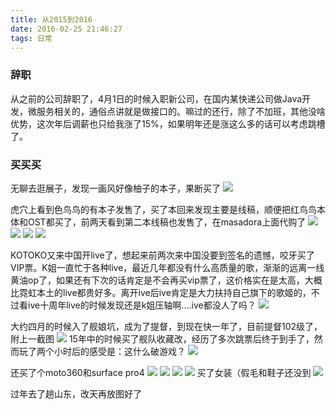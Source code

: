 ```yaml
---
title: 从2015到2016
date: 2016-02-25 21:46:27
tags: 日常
---
```

### 辞职
从之前的公司辞职了，4月1日的时候入职新公司，在国内某快递公司做Java开发，微服务相关的，通俗点讲就是做接口的。嘛过的还行，除了不加班，其他没啥优势，这次年后调薪也只给我涨了15%，如果明年还是涨这么多的话可以考虑跳槽了。

<!--more-->

### 买买买
无聊去逛展子，发现一画风好像柚子的本子，果断买了
![](http://r6.loli.io/6riI7r.jpg)

虎穴上看到色鸟鸟的有本子发售了，买了本回来发现主要是线稿，顺便把红鸟鸟本体和OST都买了，前两天看到第二本线稿也发售了，在masadora上面代购了
![](http://r.loli.io/EBveQb.jpg)
![](http://r.loli.io/73uqua.jpg)
![](http://r6.loli.io/emeYBb.jpg)
![](http://r5.loli.io/Z7ZvYn.jpg)

KOTOKO又来中国开live了，想起来前两次来中国没要到签名的遗憾，咬牙买了VIP票。K姐一直忙于各种live，最近几年都没有什么高质量的歌，渐渐的远离一线黄油op了，如果还有下次的话肯定是不会再买vip票了，这价格实在是太高，大概比霓虹本土的live都贵好多。离开ive后ive肯定是大力扶持自己旗下的歌姬的，不过看ive十周年live的时候发现还是k姐压轴啊....ive都没人了吗？
![](http://r.loli.io/fyqqiy.jpg)

大约四月的时候入了舰娘坑，成为了提督，到现在快一年了，目前提督102级了，附上一截图
![](http://r5.loli.io/vU3URb.png)
15年中的时候买了舰队收藏改，经历了多次跳票后终于到手了，然而玩了两个小时后的感受是：这什么破游戏？
![](http://r5.loli.io/r6ZvQ3.jpg)


还买了个moto360和surface pro4
![](http://r.loli.io/ZnQZfq.jpg)
![](http://r6.loli.io/I7FNBr.jpg)
![](http://r5.loli.io/yMfyam.jpg)
![](http://r5.loli.io/7nemIn.jpg)
买了女装（假毛和鞋子还没到
![](http://r6.loli.io/qEvUVr.jpg)


过年去了趟山东，改天再放图好了